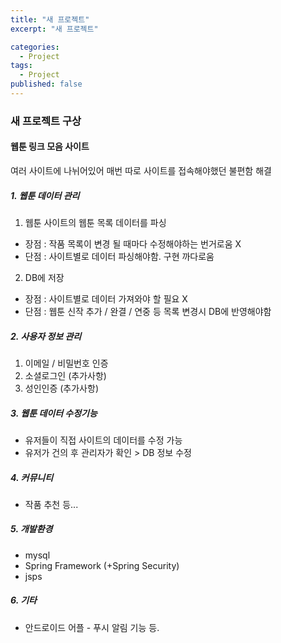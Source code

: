 ```yaml
---
title: "새 프로젝트"
excerpt: "새 프로젝트"

categories:
  - Project
tags:
  - Project
published: false
---
```


### 새 프로젝트 구상
#### 웹툰 링크 모음 사이트
여러 사이트에 나뉘어있어 매번 따로 사이트를 접속해야했던 불편함 해결

##### 1. 웹툰 데이터 관리
1. 웹툰 사이트의 웹툰 목록 데이터를 파싱
  - 장점 : 작품 목록이 변경 될 때마다 수정해야하는 번거로움 X
  - 단점 : 사이트별로 데이터 파싱해야함. 구현 까다로움

2. DB에 저장
  - 장점 : 사이트별로 데이터 가져와야 할 필요 X
  - 단점 : 웹툰 신작 추가 / 완결 / 연중 등 목록 변경시 DB에 반영해야함

##### 2. 사용자 정보 관리
  1. 이메일 / 비밀번호 인증
  2. 소셜로그인 (추가사항)
  3. 성인인증 (추가사항)

##### 3. 웹툰 데이터 수정기능
  * 유저들이 직접 사이트의 데이터를 수정 가능
  * 유저가 건의 후 관리자가 확인 > DB 정보 수정

##### 4. 커뮤니티
  * 작품 추천 등...

##### 5. 개발환경
  * mysql
  * Spring Framework (+Spring Security)
  * jsps

##### 6. 기타
  * 안드로이드 어플 \- 푸시 알림 기능 등.